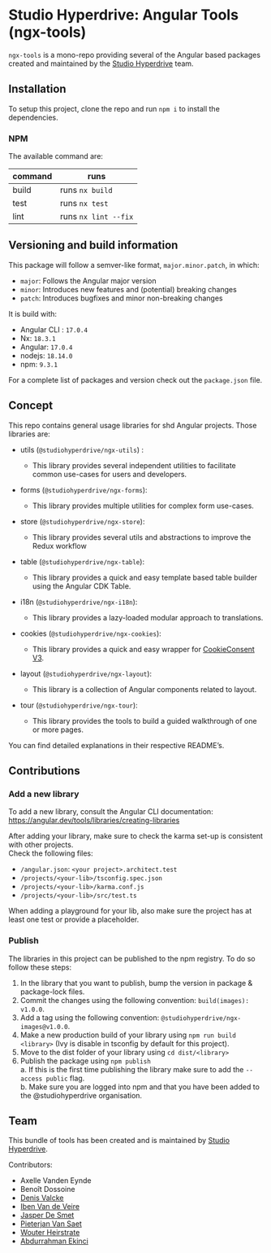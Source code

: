 # Studio Hyperdrive: Angular Tools (ngx-tools)

`ngx-tools` is a mono-repo providing several of the Angular based packages created and maintained by the [Studio Hyperdrive](https://studiohyperdrive.be/) team.

## Installation

To setup this project, clone the repo and run `npm i` to install the dependencies.

### NPM

The available command are:

| command | runs                 |
| ------- | -------------------- |
| build   | runs `nx build`      |
| test    | runs `nx test`       |
| lint    | runs `nx lint --fix` |


## Versioning and build information

This package will follow a semver-like format, `major.minor.patch`, in which:

- `major`: Follows the Angular major version
- `minor`: Introduces new features and (potential) breaking changes
- `patch`: Introduces bugfixes and minor non-breaking changes

It is build with:

-   Angular CLI : `17.0.4`
-   Nx: `18.3.1`
-   Angular: `17.0.4`
-   nodejs: `18.14.0`
-   npm: `9.3.1`

For a complete list of packages and version check out the `package.json` file.


## Concept

This repo contains general usage libraries for shd Angular projects. Those libraries are:

-   utils (`@studiohyperdrive/ngx-utils`) :

    -   This library provides several independent utilities to facilitate common use-cases for users and developers.

-   forms (`@studiohyperdrive/ngx-forms`):

    -   This library provides multiple utilities for complex form use-cases.

-   store (`@studiohyperdrive/ngx-store`):

    -   This library provides several utils and abstractions to improve the Redux workflow

-   table (`@studiohyperdrive/ngx-table`):

    -   This library provides a quick and easy template based table builder using the Angular CDK Table.

-   i18n (`@studiohyperdrive/ngx-i18n`):

    -   This library provides a lazy-loaded modular approach to translations.

-   cookies (`@studiohyperdrive/ngx-cookies`):

    -   This library provides a quick and easy wrapper for [CookieConsent V3](https://cookieconsent.orestbida.com).

-   layout (`@studiohyperdrive/ngx-layout`):

    -   This library is a collection of Angular components related to layout.

-   tour (`@studiohyperdrive/ngx-tour`):
    -   This library provides the tools to build a guided walkthrough of one or more pages.

You can find detailed explanations in their respective README’s.

## Contributions

### Add a new library

To add a new library, consult the Angular CLI documentation:
https://angular.dev/tools/libraries/creating-libraries

After adding your library, make sure to check the karma set-up is consistent with other projects.  
Check the following files:

-   `/angular.json`: `<your project>.architect.test`
-   `/projects/<your-lib>/tsconfig.spec.json`
-   `/projects/<your-lib>/karma.conf.js`
-   `/projects/<your-lib>/src/test.ts`

When adding a playground for your lib, also make sure the project has at least one test or provide a placeholder.

### Publish

The libraries in this project can be published to the npm registry. To do so follow these steps:

1. In the library that you want to publish, bump the version in package & package-lock files.
2. Commit the changes using the following convention: `build(images): v1.0.0`.
3. Add a tag using the following convention: `@studiohyperdrive/ngx-images@v1.0.0`.
4. Make a new production build of your library using `npm run build <library>` (Ivy is disable in tsconfig by default for this project).
5. Move to the dist folder of your library using `cd dist/<library>`
6. Publish the package using `npm publish`  
   a. If this is the first time publishing the library make sure to add the `--access public` flag.  
   b. Make sure you are logged into npm and that you have been added to the @studiohyperdrive organisation.

## Team

This bundle of tools has been created and is maintained by [Studio Hyperdrive](https://studiohyperdrive.be).

Contributors:

-   Axelle Vanden Eynde
-   Benoît Dossoine
-   [Denis Valcke](https://github.com/DenisValcke)
-   [Iben Van de Veire](https://github.com/IbenTesara)
-   [Jasper De Smet](https://github.com/jsprds)
-   [Pieterjan Van Saet](https://github.com/HybridFox)
-   [Wouter Heirstrate](https://github.com/WHeirstrate)
-   [Abdurrahman Ekinci](https://github.com/ekincia)
